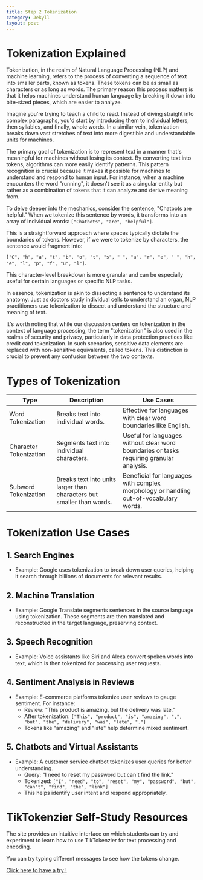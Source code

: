 ```yaml
---
title: Step 2 Tokenization
category: Jekyll
layout: post
---
```


# Tokenization Explained
Tokenization, in the realm of Natural Language Processing (NLP) and machine learning, refers to the process of converting a sequence of text into smaller parts, known as tokens. These tokens can be as small as characters or as long as words. The primary reason this process matters is that it helps machines understand human language by breaking it down into bite-sized pieces, which are easier to analyze.

Imagine you're trying to teach a child to read. Instead of diving straight into complex paragraphs, you'd start by introducing them to individual letters, then syllables, and finally, whole words. In a similar vein, tokenization breaks down vast stretches of text into more digestible and understandable units for machines.

The primary goal of tokenization is to represent text in a manner that's meaningful for machines without losing its context. By converting text into tokens, algorithms can more easily identify patterns. This pattern recognition is crucial because it makes it possible for machines to understand and respond to human input. For instance, when a machine encounters the word "running", it doesn't see it as a singular entity but rather as a combination of tokens that it can analyze and derive meaning from.

To delve deeper into the mechanics, consider the sentence, "Chatbots are helpful." When we tokenize this sentence by words, it transforms into an array of individual words: `["Chatbots", "are", "helpful"]`.

This is a straightforward approach where spaces typically dictate the boundaries of tokens. However, if we were to tokenize by characters, the sentence would fragment into:

`["C", "h", "a", "t", "b", "o", "t", "s", " ", "a", "r", "e", " ", "h", "e", "l", "p", "f", "u", "l"]`.

This character-level breakdown is more granular and can be especially useful for certain languages or specific NLP tasks.

In essence, tokenization is akin to dissecting a sentence to understand its anatomy. Just as doctors study individual cells to understand an organ, NLP practitioners use tokenization to dissect and understand the structure and meaning of text.

It's worth noting that while our discussion centers on tokenization in the context of language processing, the term "tokenization" is also used in the realms of security and privacy, particularly in data protection practices like credit card tokenization. In such scenarios, sensitive data elements are replaced with non-sensitive equivalents, called tokens. This distinction is crucial to prevent any confusion between the two contexts.

# Types of Tokenization
<table>
  <thead>
    <tr>
      <th>Type</th>
      <th>Description</th>
      <th>Use Cases</th>
    </tr>
  </thead>
  <tbody>
    <tr>
      <td>Word Tokenization</td>
      <td>Breaks text into individual words.</td>
      <td>Effective for languages with clear word boundaries like English.</td>
    </tr>
    <tr>
      <td>Character Tokenization</td>
      <td>Segments text into individual characters.</td>
      <td>Useful for languages without clear word boundaries or tasks requiring granular analysis.</td>
    </tr>
    <tr>
      <td>Subword Tokenization</td>
      <td>Breaks text into units larger than characters but smaller than words.</td>
      <td>Beneficial for languages with complex morphology or handling out-of-vocabulary words.</td>
    </tr>
  </tbody>
</table>

# Tokenization Use Cases
## 1. Search Engines
- Example: Google uses tokenization to break down user queries, helping it search through billions of documents for relevant results.

## 2. Machine Translation
- Example: Google Translate segments sentences in the source language using tokenization. These segments are then translated and reconstructed in the target language, preserving context.

## 3. Speech Recognition
- Example: Voice assistants like Siri and Alexa convert spoken words into text, which is then tokenized for processing user requests.

## 4. Sentiment Analysis in Reviews
- Example: E-commerce platforms tokenize user reviews to gauge sentiment. For instance:
  - Review: "This product is amazing, but the delivery was late."
  - After tokenization:
   `["This", "product", "is", "amazing", ",", "but", "the", "delivery", "was", "late", "."]`
  - Tokens like "amazing" and "late" help determine mixed sentiment.

## 5. Chatbots and Virtual Assistants
- Example: A customer service chatbot tokenizes user queries for better understanding. 
  - Query: "I need to reset my password but can't find the link."
  - Tokenized:
   `["I", "need", "to", "reset", "my", "password", "but", "can't", "find", "the", "link"]`
  - This helps identify user intent and respond appropriately.

# TikTokenzier Self-Study Resources
The site provides an intuitive interface on which students can try and experiment to learn how to use TikTokenzier for text processing and encoding.

You can try typing different messages to see how the tokens change.

[Click here to have a try !](https://tiktokenizer.vercel.app/)